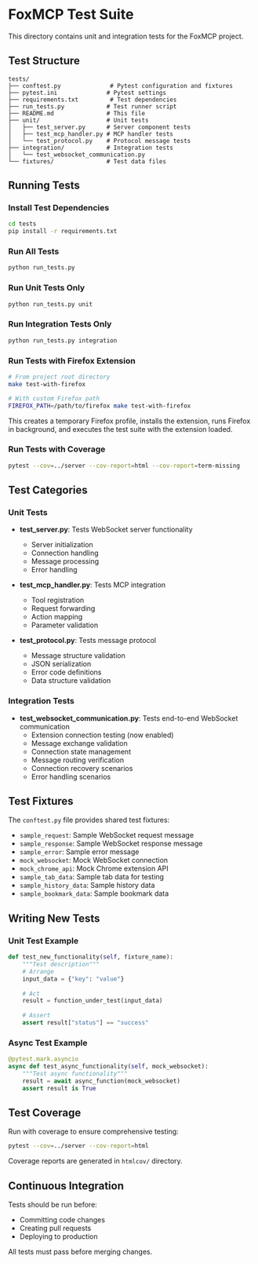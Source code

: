 # FoxMCP Test Suite

This directory contains unit and integration tests for the FoxMCP project.

## Test Structure

```
tests/
├── conftest.py              # Pytest configuration and fixtures
├── pytest.ini              # Pytest settings
├── requirements.txt         # Test dependencies
├── run_tests.py            # Test runner script
├── README.md               # This file
├── unit/                   # Unit tests
│   ├── test_server.py      # Server component tests
│   ├── test_mcp_handler.py # MCP handler tests
│   └── test_protocol.py    # Protocol message tests
├── integration/            # Integration tests
│   └── test_websocket_communication.py
└── fixtures/               # Test data files
```

## Running Tests

### Install Test Dependencies

```bash
cd tests
pip install -r requirements.txt
```

### Run All Tests

```bash
python run_tests.py
```

### Run Unit Tests Only

```bash
python run_tests.py unit
```

### Run Integration Tests Only

```bash
python run_tests.py integration
```

### Run Tests with Firefox Extension

```bash
# From project root directory
make test-with-firefox

# With custom Firefox path
FIREFOX_PATH=/path/to/firefox make test-with-firefox
```

This creates a temporary Firefox profile, installs the extension, runs Firefox in background, and executes the test suite with the extension loaded.

### Run Tests with Coverage

```bash
pytest --cov=../server --cov-report=html --cov-report=term-missing
```

## Test Categories

### Unit Tests

- **test_server.py**: Tests WebSocket server functionality
  - Server initialization
  - Connection handling
  - Message processing
  - Error handling

- **test_mcp_handler.py**: Tests MCP integration
  - Tool registration
  - Request forwarding
  - Action mapping
  - Parameter validation

- **test_protocol.py**: Tests message protocol
  - Message structure validation
  - JSON serialization
  - Error code definitions
  - Data structure validation

### Integration Tests

- **test_websocket_communication.py**: Tests end-to-end WebSocket communication
  - Extension connection testing (now enabled)
  - Message exchange validation
  - Connection state management
  - Message routing verification
  - Connection recovery scenarios
  - Error handling scenarios

## Test Fixtures

The `conftest.py` file provides shared test fixtures:

- `sample_request`: Sample WebSocket request message
- `sample_response`: Sample WebSocket response message
- `sample_error`: Sample error message
- `mock_websocket`: Mock WebSocket connection
- `mock_chrome_api`: Mock Chrome extension API
- `sample_tab_data`: Sample tab data for testing
- `sample_history_data`: Sample history data
- `sample_bookmark_data`: Sample bookmark data

## Writing New Tests

### Unit Test Example

```python
def test_new_functionality(self, fixture_name):
    """Test description"""
    # Arrange
    input_data = {"key": "value"}
    
    # Act
    result = function_under_test(input_data)
    
    # Assert
    assert result["status"] == "success"
```

### Async Test Example

```python
@pytest.mark.asyncio
async def test_async_functionality(self, mock_websocket):
    """Test async functionality"""
    result = await async_function(mock_websocket)
    assert result is True
```

## Test Coverage

Run with coverage to ensure comprehensive testing:

```bash
pytest --cov=../server --cov-report=html
```

Coverage reports are generated in `htmlcov/` directory.

## Continuous Integration

Tests should be run before:
- Committing code changes
- Creating pull requests
- Deploying to production

All tests must pass before merging changes.